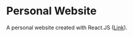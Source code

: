 Personal Website
================
A personal website created with React.JS ([Link](https://ryne-ferdinand.netlify.app/)).
